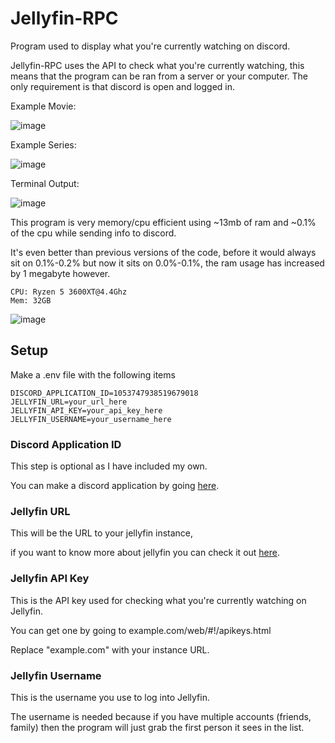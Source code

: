 # Jellyfin-RPC
Program used to display what you're currently watching on discord.

Jellyfin-RPC uses the API to check what you're currently watching, this means that the program can be ran from a server or your computer. The only requirement is that discord is open and logged in.


Example Movie:

![image](https://user-images.githubusercontent.com/66682497/209231361-411296d1-031c-4a87-bcdf-87efde6f3ada.png)

Example Series:

![image](https://user-images.githubusercontent.com/66682497/209229842-350d9fba-cf29-461e-9a0c-3bc47ec24389.png)

Terminal Output:

![image](https://user-images.githubusercontent.com/66682497/208316064-0d66b0cc-2529-4947-8ea9-5b0f48df16e4.png)

This program is very memory/cpu efficient using ~13mb of ram and ~0.1% of the cpu while sending info to discord.

It's even better than previous versions of the code, before it would always sit on 0.1%-0.2% but now it sits on 0.0%-0.1%,
the ram usage has increased by 1 megabyte however.

```
CPU: Ryzen 5 3600XT@4.4Ghz
Mem: 32GB
```

![image](https://user-images.githubusercontent.com/66682497/211466607-6482a37c-3cf8-434c-a282-85c53e84697e.png)

## Setup
Make a .env file with the following items
```
DISCORD_APPLICATION_ID=1053747938519679018
JELLYFIN_URL=your_url_here
JELLYFIN_API_KEY=your_api_key_here
JELLYFIN_USERNAME=your_username_here
```

### Discord Application ID
This step is optional as I have included my own.

You can make a discord application by going <a href="https://discord.com/developers/applications">here</a>.

### Jellyfin URL
This will be the URL to your jellyfin instance, 

if you want to know more about jellyfin you can check it out <a href="https://jellyfin.org/">here</a>.

### Jellyfin API Key
This is the API key used for checking what you're currently watching on Jellyfin.

You can get one by going to example.com/web/#!/apikeys.html

Replace "example.com" with your instance URL.

### Jellyfin Username
This is the username you use to log into Jellyfin.

The username is needed because if you have multiple accounts (friends, family) then the program will just grab the first person it sees in the list.
